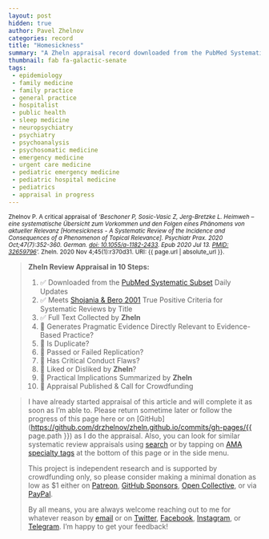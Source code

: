 ```yaml
---
layout: post
hidden: true
author: Pavel Zhelnov
categories: record
title: "Homesickness"
summary: "A Zheln appraisal record downloaded from the PubMed Systematic Subset daily updates."
thumbnail: fab fa-galactic-senate
tags:
 - epidemiology
 - family medicine
 - family practice
 - general practice
 - hospitalist
 - public health
 - sleep medicine
 - neuropsychiatry
 - psychiatry
 - psychoanalysis
 - psychosomatic medicine
 - emergency medicine
 - urgent care medicine
 - pediatric emergency medicine
 - pediatric hospital medicine
 - pediatrics
 - appraisal in progress
---
```


<small id="citation">Zhelnov P. A critical appraisal of _‘Beschoner P, Sosic-Vasic Z, Jerg-Bretzke L. Heimweh – eine systematische Übersicht zum Vorkommen und den Folgen eines Phänomens von aktueller Relevanz [Homesickness - A Systematic Review of the Incidence and Consequences of a Phenomenon of Topical Relevance]. Psychiatr Prax. 2020 Oct;47(7):352-360. German. [doi: 10.1055/a-1182-2433](https://doi.org/10.1055/a-1182-2433). Epub 2020 Jul 13. [PMID: 32659796](https://pubmed.gov/32659796)’._ Zheln. 2020 Nov 4;45(1):r370d31. URI: {{ page.url | absolute_url }}.</small>

> **Zheln Review Appraisal in 10 Steps:**
>
> 1. ✅ Downloaded from the [PubMed Systematic Subset](https://github.com/p1m-ortho/qs-global-ortho-search-queries/blob/global-sr-query/README.md) Daily Updates
> 2. ✅ Meets [Shojania & Bero 2001](https://www.researchgate.net/publication/11820967_Taking_Advantage_of_the_Explosion_of_Systematic_Reviews_An_Efficient_MEDLINE_Search_Strategy) True Positive Criteria for Systematic Reviews by Title
> 3. ✅ Full Text Collected by **Zheln**
> 4. 🔄 Generates Pragmatic Evidence Directly Relevant to Evidence-Based Practice?
> 5. 🔄 Is Duplicate?
> 6. 🔄 Passed or Failed Replication?
> 7. 🔄 Has Critical Conduct Flaws?
> 8. 🔄 Liked or Disliked by **Zheln**?
> 9. 🔄 Practical Implications Summarized by **Zheln**
> 10. 🔄 Appraisal Published & Call for Crowdfunding

> I have already started appraisal of this article and will complete it as soon as I’m able to. Please return sometime later or follow the progress of this page here or on [GitHub](https://github.com/drzhelnov/zheln.github.io/commits/gh-pages/{{ page.path }}) as I do the appraisal. Also, you can look for similar systematic review appraisals using [search](/search/) or by tapping on [AMA specialty tags](/browse/) at the bottom of this page or in the side menu.
>
> This project is independent research and is supported by crowdfunding only, so please consider making a minimal donation as low as $1 either on [Patreon](https://patreon.com/zheln), [GitHub Sponsors](https://github.com/sponsors/drzhelnov), [Open Collective](https://opencollective.com/zheln), or via [PayPal](https://paypal.me/pjelnov).
>
> By all means, you are always welcome reaching out to me for whatever reason by [email](mailto:pavel@zheln.com) or on [Twitter](https://twitter.com/drzhelnov), [Facebook](https://facebook.com/drzhelnov), [Instagram](https://instagram.com/igzheln), or [Telegram](https://t.me/drzhelnov). I’m happy to get your feedback!
